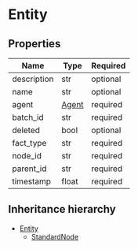 

# Entity

## Properties

Name | Type | Required
-------- | -------- | --------
description | str | optional
name | str | optional
agent | [Agent](Agent.md) | required
batch_id | str | required
deleted | bool | optional
fact_type | str | required
node_id | str | required
parent_id | str | required
timestamp | float | required




## Inheritance hierarchy


* [Entity](Entity.md)
    * [StandardNode](StandardNode.md)
